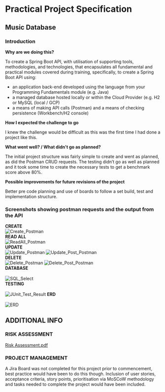 # Practical Project Specification

## Music Database

### Introduction

**Why are we doing this?**

To create a Spring Boot API, with utilisation of supporting tools, methodologies, and technologies, that encapsulates all fundamental and practical modules covered during training, specifically, to create a Spring Boot API using:

* an application back-end developed using the language from your Programming Fundamentals module (e.g. Java)
* a managed database hosted locally or within the Cloud Provider (e.g. H2 or MySQL (local / GCP)
* a means of making API calls (Postman) and a means of checking persistence (Workbench/H2 console)

**How I expected the challenge to go**

I knew the challenge would be difficult as this was the first time I had done a project like this.

**What went well? / What didn't go as planned?**

The initial project structure was fairly simple to create and went as planned, as did the Postman CRUD requests. The testing didn’t go as well as planned and it took some time to create the necessary tests to get a benchmark score above 80%.

**Possible improvements for future revisions of the project**

Better pre code planning and use of boards to follow a set build, test and implementation structure.

### Screenshots showing postman requests and the output from the API

**CREATE**
<br>
![Create_Postman](https://user-images.githubusercontent.com/98022326/165142991-f9860157-30e3-4607-bdfe-13d090ebaf47.PNG)
<br>
**READ ALL**
<br>
![ReadAll_Postman](https://user-images.githubusercontent.com/98022326/165143001-b4c6b36e-9958-4b82-9a58-03d0b99f01f9.PNG)
<br>
**UPDATE**
<br>
![Update_Postman](https://user-images.githubusercontent.com/98022326/165143007-238aeab6-6954-4c25-b42b-952ba6c3f778.PNG)
![Update_Post_Postman](https://user-images.githubusercontent.com/98022326/165143005-2cbf00b0-600a-4433-af18-04f58673f7fe.PNG)
<br>
**DELETE**
<br>
![Delete_Postman](https://user-images.githubusercontent.com/98022326/165142995-8e8650a9-ba58-48f6-8657-505bd6df1dea.PNG)
![Delete_Post_Postman](https://user-images.githubusercontent.com/98022326/165142993-23892805-0346-48b0-b601-5faf95feedce.PNG)
<br>
**DATABASE**
<br>
<br>
![SQL_Select](https://user-images.githubusercontent.com/98022326/165235977-4b02bb70-b323-4871-8b18-475842a70166.PNG)
<br>
**TESTING**
<br>
<br>
![JUnit_Test_Result](https://user-images.githubusercontent.com/98022326/165236058-d09170d4-8fcc-45b0-b3d8-6694f0b04296.PNG)
**ERD**
<br>
<br>
![ERD](https://user-images.githubusercontent.com/98022326/165238335-e30bd4ac-6c1b-4150-b880-9fc96678ebeb.PNG)
<br>
## ADDITIONAL INFO
### RISK ASSESSMENT
[Risk Assessment.pdf](https://github.com/damiancra/MusicDatabase/files/8560860/Risk.Assessment.pdf)
<br>
### PROJECT MANAGEMENT
A Jira Board was not completed for this project prior to commencement, best practice would have been to do this though. Inclusion of user stories, acceptance criteria, story points, prioritisation via MoSCoW methodology and tasks needed to complete the project would have been included.


